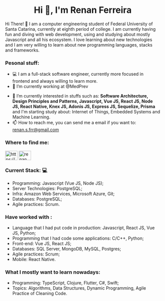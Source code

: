 <h1 align="center">Hi 👋, I'm Renan Ferreira</h1>

Hi There! :wave: I am a computer engineering student of Federal University of Santa Catarina, currently at eighth period of college. I am currently having fun and diving with web development, using and studying about mostly Javascript and all his ecosystem. I love learning about new technologies and I am very willing to learn about new programming languages, stacks and frameworks.

 ### Pesonal stuff:

* :computer: I am a full-stack software engineer, currently more focused in frontend and always willing to learn more.
* 🔭 I’m currently working  at @MedPrev

- 🌱 I’m currently interested in stuffs such as: **Software Architecture, Design Principles and Patterns, Javascript, Vue JS, React JS, Node JS, React Native, Knex JS, Adonis JS, Express JS,  Sequelize, Prisma** and I'm starting study about: Internet of Things, Embedded Systems and Machine Learning.
- 📫 How to reach me, you can send me a email if you want to:  renan.s.frr@gmail.com

<h3 align="left">Where to find me:</h3>
<p align="left">
<a href="https://www.linkedin.com/in/renansfrr/" target="blank"><img align="center" src="https://cdn.jsdelivr.net/npm/simple-icons@3.0.1/icons/linkedin.svg" alt="https://www.linkedin.com/in/renansfrr/" height="30" width="40" /></a>
<a href="https://www.instagram.com/renansfr/" target="blank"><img align="center" src="https://cdn.jsdelivr.net/npm/simple-icons@3.13.0/icons/instagram.svg" alt="renan ferreira" height="30" width="40" /></a>
</p>



### Current Stack: :computer:

* Programming: Javascript (Vue JS, Node JS);
* Server Technologies: PostgreSQL;
* Infra: Amazon Web Services, Microsoft Azure, Git;
* Databases: PostgreSQL;
* Agile practices: Scrum.

### Have worked with : 

* Language that I had put code in production:  Javascript, React JS, Vue JS, Python;
* Programming that I had code some applications: C/C++, Python;
* Front-end: Vue JS, React JS;
* Databases: SQL Server, MongoDB, MySQL, Postgres;
* Agile practices: Scrum;
* Mobile: React Native.

### What I mostly want to learn nowadays:

* Programming: TypeScript, Clojure, Flutter, C#, Swift;
* Topics: Algorithms, Data Structures, Dynamic Programming, Agile Practice of Cleaning Code.
